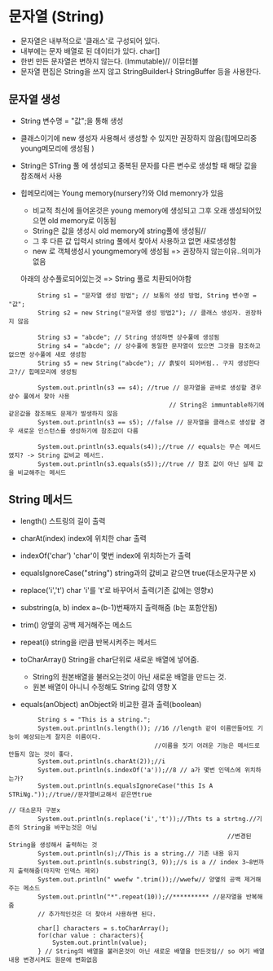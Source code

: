 # 문자열 (String)

- 문자열은 내부적으로 '클래스'로 구성되어 있다.
- 내부에는 문자 배열로 된 데이터가 있다. char[]
- 한번 만든 문자열은 변하지 않는다. (Immutable)// 이뮤터블
- 문자열 편집은 String을 쓰지 않고 StringBuilder나 StringBuffer 등을 사용한다.
 

## 문자열 생성

- String 변수명 = "값";을 통해 생성
- 클래스이기에 new 생성자 사용해서 생성할 수 있지만 권장하지 않음(힙메모리중 young메모리에 생성됨 )
- String은 STring 풀 에 생성되고 중복된 문자를 다른 변수로 생성할 때 해당 값을 참조해서 사용

- 힙메모리에는 Young memory(nursery?)와 Old memonry가 있음
    - 비교적 최신에 들어온것은 young memory에 생성되고 그후 오래 생성되어있으면 old memory로 이동됨
    - String은 값을 생성시 old memory에 string풀에 생성됨// 
    - 그 후 다른 값 입력시 string 풀에서 찾아서 사용하고 없면 새로생성함
    - new 로 객체생성시 youngmemory에 생성됨 => 권장하지 않는이유..의미가없음
    
    아래의 상수풀로되어있는것 => String 풀로 치환되어야함



```
        String s1 = "문자열 생성 방법"; // 보통의 생성 방법, String 변수명 = "값";
        String s2 = new String("문자열 생성 방법2"); // 클래스 생성자. 권장하지 않음

        String s3 = "abcde"; // String 생성하면 상수풀에 생성됨
        String s4 = "abcde"; // 상수풀에 동일한 문자열이 있으면 그것을 참조하고 없으면 상수풀에 새로 생성함
        String s5 = new String("abcde"); // 흙빛이 되어버림.. 구지 생성한다고?// 힙메모리에 생성됨

        System.out.println(s3 == s4); //true // 문자열을 곧바로 생성할 경우 상수 풀에서 찾아 사용
                                            // String은 immuntable하기에 같은값을 참조해도 문제가 발생하지 않음
        System.out.println(s3 == s5); //false // 문자열을 클래스로 생성할 경우 새로운 인스턴스를 생성하기에 참조값이 다름

        System.out.println(s3.equals(s4));//true // equals는 무슨 메서드였지? -> String 값비교 메서드.
        System.out.println(s3.equals(s5));//true // 참조 값이 아닌 실제 값을 비교해주는 메서드
```

## String 메서드

- length() 스트링의 길이 출력

- charAt(index) index에 위치한 char 출력

- indexOf('char') 'char'이 몇번 index에 위치하는가 출력

- equalsIgnoreCase("string") string과의 값비교 같으면 true(대소문자구분 x)

- replace('i','t') char 'i'를 't'로 바꾸어서 출력(기존 값에는 영향x)

- substring(a, b) index a~(b-1)번째까지 출력해줌 (b는 포함안됨)

- trim() 양옆의 공백 제거해주는 메소드

- repeat(i) string을 i만큼 반복시켜주는 메서드

- toCharArray() String을 char단위로 새로운 배열에 넣어줌. 
    - String의 원본배열을 불러오는것이 아닌 새로운 배열을 만드는 것.
    - 원본 배열이 아니니 수정해도 String 값의 영향 X
    
- equals(anObject) anObject와 비교한 결과 출력(boolean) 

```
        String s = "This is a string.";
        System.out.println(s.length()); //16 //length 같이 이름만들어도 기능이 예상되는게 잘지은 이름이다.
                                        //이름을 짓기 어려운 기능은 메서드로 만들지 않는 것이 좋다.
        System.out.println(s.charAt(2));//i
        System.out.println(s.indexOf('a'));//8 // a가 몇번 인덱스에 위치하는가?
        System.out.println(s.equalsIgnoreCase("this Is A STRiNg."));//true//문자열비교해서 같은면true
                                                                                // 대소문자 구분x
        System.out.println(s.replace('i','t'));//Thts ts a strtng.//기존의 String을 바꾸는것은 아님
                                                            //변경된 String을 생성해서 출력하는 것
        System.out.println(s);//This is a string.// 기존 내용 유지
        System.out.println(s.substring(3, 9));//s is a // index 3~8번까지 출력해줌(마지막 인덱스 제외)
        System.out.println(" wwefw ".trim());//wwefw// 양옆의 공백 제거해주는 메소드
        System.out.println("*".repeat(10));//********** //문자열을 반복해줌
        // 추가적인것은 더 찾아서 사용하면 된다.

        char[] characters = s.toCharArray();
        for(char value : characters){
            System.out.println(value);
        } // String의 배열을 불러온것이 아닌 새로운 배열을 만든것임// so 여기 배열 내용 변경시켜도 원문에 변화없음
```
